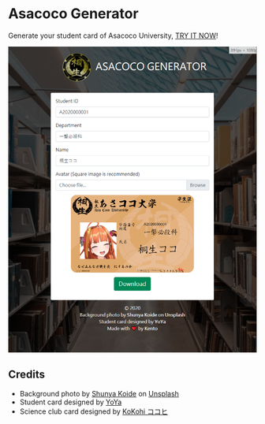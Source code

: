 # Asacoco Generator
Generate your student card of Asacoco University, [TRY IT NOW](https://rogeraabbccdd.github.io/Asacoco-Generator/)! 

![screenshot](./screenshot.png)

## Credits
- Background photo by [Shunya Koide](https://unsplash.com/@shunyakoide?utm_source=unsplash&amp;utm_medium=referral&amp;utm_content=creditCopyText) on [Unsplash](https://unsplash.com/?utm_source=unsplash&amp;utm_medium=referral&amp;utm_content=creditCopyText)
- Student card designed by [YoYa](https://twitter.com/JustinYoYa/status/1319541932742172672)
- Science club card designed by [KoKohi ココヒ](https://twitter.com/kokohi5586)
